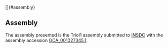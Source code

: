 []{#assembly}

Assembly
--------

The assembly presented is the Triol1 assembly submitted to
[INSDC](http://www.insdc.org) with the assembly accession
[GCA\_001027345.1](http://www.ebi.ac.uk/ena/data/view/GCA_001027345.1).

